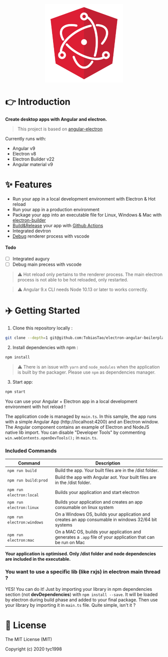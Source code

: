 <p align="center">
  <img src="./doc/images/electron-angular.svg" alt="Angular Electron Dream Starter" width="250" height="250"/>
</p>

# :point_right: Introduction

**Create desktop apps with Angular and electron.**

> This project is based on [angular-electron](https://github.com/maximegris/angular-electron)

Currently runs with:

- Angular v9
- Electron v8
- Electron Builder v22
- Angular material v9

# :sparkles: Features

- Run your app in a local development environment with Electron & Hot reload
- Run your app in a production environment
- Package your app into an executable file for Linux, Windows & Mac with [electron-builder](https://www.electron.build/)
- [Build&Release](doc/devlopment/release.md) your app with [Github Actions](https://help.github.com/en/actions)
- Integrated devtron
- [Debug](doc/devlopment/debug.md) renderer process with vscode

#### Todo
- [ ] Integrated augury
- [ ] Debug main precess with vscode

> :warning: Hot reload only pertains to the renderer process. The main electron process is not able to be hot reloaded, only restarted.

> :warning: Angular 9.x CLI needs Node 10.13 or later to works correctly.

# :airplane: Getting Started

1. Clone this repository locally :

```bash
git clone --depth=1 git@github.com:TobiasTao/electron-angular-boilerplate.git your-app-name
```

2. Install dependencies with npm :

```bash
npm install
```

> :warning: There is an issue with `yarn` and `node_modules` when the application is built by the packager. Please use `npm` as dependencies manager.

3. Start app:

```bash
npm start
```

You can use your Angular + Electron app in a local development environment with hot reload !

The application code is managed by `main.ts`. In this sample, the app runs with a simple Angular App (http://localhost:4200) and an Electron window.
The Angular component contains an example of Electron and NodeJS native lib import.
You can disable "Developer Tools" by commenting `win.webContents.openDevTools();` in `main.ts`.

### Included Commands

| Command                    | Description                                                                                                 |
| -------------------------- | ----------------------------------------------------------------------------------------------------------- |
| `npm run build`            | Build the app. Your built files are in the /dist folder.                                                    |
| `npm run build:prod`       | Build the app with Angular aot. Your built files are in the /dist folder.                                   |
| `npm run electron:local`   | Builds your application and start electron                                                                  |
| `npm run electron:linux`   | Builds your application and creates an app consumable on linux system                                       |
| `npm run electron:windows` | On a Windows OS, builds your application and creates an app consumable in windows 32/64 bit systems         |
| `npm run electron:mac`     | On a MAC OS, builds your application and generates a `.app` file of your application that can be run on Mac |

**Your application is optimised. Only /dist folder and node dependencies are included in the executable.**

### You want to use a specific lib (like rxjs) in electron main thread ?

YES! You can do it! Just by importing your library in npm dependencies section (not **devDependencies**) with `npm install --save`. It will be loaded by electron during build phase and added to your final package. Then use your library by importing it in `main.ts` file. Quite simple, isn't it ?

# :scroll: License

The MIT License (MIT)

Copyright (c) 2020 tyc1998
